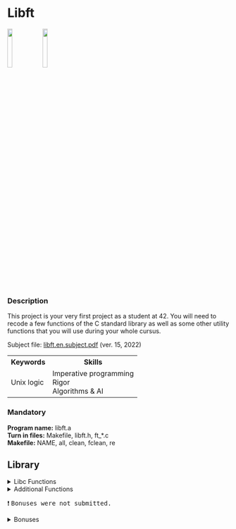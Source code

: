 # Libft

<img src="https://img.shields.io/badge/Cursus-Libft-lightgrey?style=for-the-badge&logo=42" width="15%"></img> <img src="https://badge42.vercel.app/api/v2/cl3kqxp4p001109mmgul4jrzv/project/2508800" width="15%"></img> 

### Description
  This project is your very first project as a student at 42. 
  You will need to recode a few functions of the C standard library as well as some other utility functions that you will use during your whole cursus.
  
  Subject file: [libft.en.subject.pdf](https://github.com/kaseypsbrice/42-Cursus/files/10099250/libft.en.subject.pdf) (ver. 15, 2022)

  <table>
  <tr>
    <th>Keywords</th>
    <th>Skills</th>
    </tr>
  <tr>
    <td>Unix logic</td>
    <td>Imperative programming<br>
      Rigor<br>
      Algorithms & AI</td>
    </tr>
  </table>
    
### Mandatory
  <b>Program name:</b> libft.a<br>
  <b>Turn in files:</b> Makefile, libft.h, ft_*.c<br>
  <b>Makefile:</b> NAME, all, clean, fclean, re
  
## Library
<details><summary>Libc Functions</summary>

  - [x] isalpha
  - [x] isdigit
  - [x] isalnum 
  - [x] isascii 
  - [x] isprint 
  - [x] strlen 
  - [x] memset 
  - [x] bzero 
  - [x] memcpy 
  - [x] memmove 
  - [x] strlcpy 
  - [x] strlcat 
  - [x] toupper 
  - [x] tolower 
  - [x] strchr 
  - [x] strrchr 
  - [x] strncmp 
  - [x] memchr 
  - [x] memcmp 
  - [x] strnstr 
  - [x] atoi 
  - [x] calloc 
  - [x] strdup 
  
  </details>
  
  <details><summary>Additional Functions</summary>

  - [x] ft_substr
  - [x] ft_strjoin
  - [x] ft_strtrim 
  - [x] ft_split 
  - [x] ft_itoa 
  - [x] ft_strmapi 
  - [x] ft_striteri 
  - [x] ft_putchar_fd 
  - [x] ft_putstr_fd 
  - [x] ft_putendl_fd 
  - [x] ft_putnbr_fd 
  
  </details>
  
  :exclamation: <tt>Bonuses were not submitted.</tt>
    <details><summary>Bonuses</summary>

  - [ ] ft_lstnew 
  - [ ] ft_lstadd_front 
  - [ ] ft_lstsize 
  - [ ] ft_lstlast 
  - [ ] ft_lstadd_back
  - [ ] ft_lstdelone 
  - [ ] ft_lstclear 
  - [ ] ft_lstiter 
  - [ ] ft_lstmap 
  
  </details>
